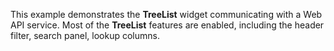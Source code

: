 This example demonstrates the **TreeList** widget communicating with a&nbsp;Web API service. Most of&nbsp;the **TreeList** features are enabled, including the header filter, search panel, lookup columns.